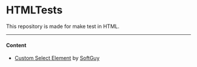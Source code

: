 # HTMLTests

This repository is made for make test in HTML.

---

#### Content
* [Custom Select Element](https://github.com/AntonioSG41/HTMLTests/tree/main/Custom%20Select%20Element) by [SoftGuy](https://github.com/AntonioSG41)
